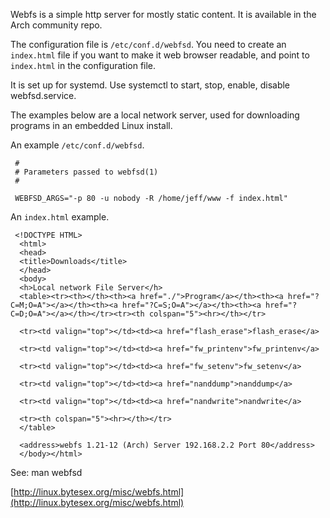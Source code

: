 Webfs is a simple http server for mostly static content. It is available in the Arch community repo.

The configuration file is `/etc/conf.d/webfsd`. You need to create an `index.html` file if you want to make it web browser readable, and point to `index.html` in the configuration file.

It is set up for systemd. Use systemctl to start, stop, enable, disable webfsd.service.

The examples below are a local network server, used for downloading programs in an embedded Linux install.

An example `/etc/conf.d/webfsd`.

```
 #
 # Parameters passed to webfsd(1)
 #

 WEBFSD_ARGS="-p 80 -u nobody -R /home/jeff/www -f index.html"

```

An `index.html` example.

```
 <!DOCTYPE HTML>
  <html>
  <head>
  <title>Downloads</title>
  </head>
  <body>
  <h>Local network File Server</h>
  <table><tr><th></th><th><a href="./">Program</a></th><th><a href="?C=M;O=A"></a></th><th><a href="?C=S;O=A"></a></th><th><a href="?C=D;O=A"></a></th></tr><tr><th colspan="5"><hr></th></tr>

  <tr><td valign="top"></td><td><a href="flash_erase">flash_erase</a>

  <tr><td valign="top"></td><td><a href="fw_printenv">fw_printenv</a>

  <tr><td valign="top"></td><td><a href="fw_setenv">fw_setenv</a>

  <tr><td valign="top"></td><td><a href="nanddump">nanddump</a>

  <tr><td valign="top"></td><td><a href="nandwrite">nandwrite</a>

  <tr><th colspan="5"><hr></th></tr>
  </table>

  <address>webfs 1.21-12 (Arch) Server 192.168.2.2 Port 80</address>
  </body></html>

```

See: man webfsd

[http://linux.bytesex.org/misc/webfs.html](http://linux.bytesex.org/misc/webfs.html)